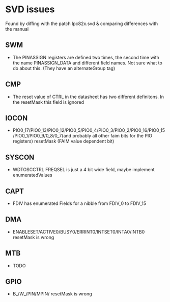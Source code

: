 # SVD issues
Found by diffing with the patch lpc82x.svd & comparing differences with the manual
## SWM
- The PINASSIGN registers are defined two times, the second time with the
  name PINASSIGN_DATA and different field names. Not sure what to do about this.
  (They have an alternateGroup tag)
## CMP
- The reset value of CTRL in the datasheet has two different definitons.
  In the resetMask this field is ignored
## IOCON
- PIO0_17/PIO0_13/PIO0_12/PIO0_5/PIO0_4/PIO0_3/PIO0_2/PIO0_16/PIO0_15/PIO0_1/PIO0_9/0_8/0_7(and
  probably all other faim bits for the PIO registers) resetMask (FAIM value
  dependent bit)
## SYSCON
- WDTOSCCTRL FREQSEL is just a 4 bit wide field, maybe implement enumeratedValues
## CAPT
- FDIV has enumerated Fields for a nibble from FDIV_0 to FDIV_15
## DMA
- ENABLESET/ACTIVE0/BUSY0/ERRINT0/INTSET0/INTA0/INTB0 resetMask is wrong
## MTB
- TODO
## GPIO
- B_/W_/PIN/MPIN/ resetMask is wrong


